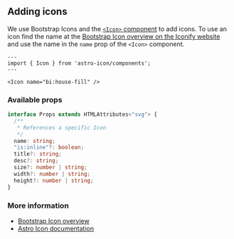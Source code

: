 ## Adding icons

We use Bootstrap Icons and the [`<Icon>` component](https://github.com/natemoo-re/astro-icon) to add icons. To use an icon find the name at the [Bootstrap Icon overview on the Iconify website](https://icon-sets.iconify.design/bi/?keyword=bootstrap) and use the name in the `name` prop of the `<Icon>` component.

```astro
---
import { Icon } from 'astro-icon/components';
---

<Icon name="bi:house-fill" />
```

### Available props

```ts
interface Props extends HTMLAttributes<"svg"> {
  /**
   * References a specific Icon
   */
  name: string;
  "is:inline"?: boolean;
  title?: string;
  desc?: string;
  size?: number | string;
  width?: number | string;
  height?: number | string;
}
```

### More information

* [Bootstrap Icon overview](https://icon-sets.iconify.design/bi/?keyword=bootstrap)
* [Astro Icon documentation](https://github.com/natemoo-re/astro-icon)
